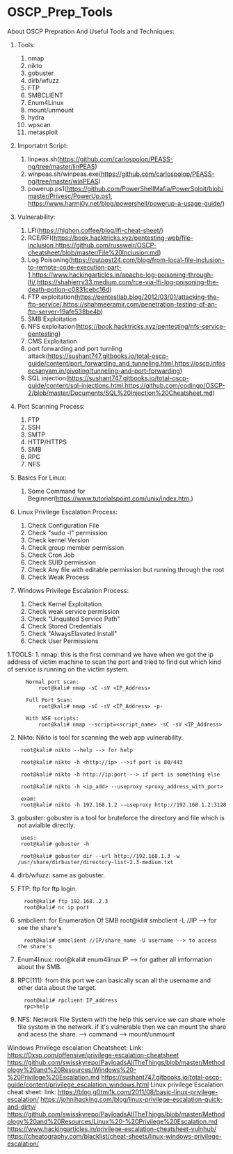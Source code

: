 # OSCP_Prep_Tools
About OSCP Prepration And Useful Tools and Techniques:

  1. Tools:
        1. nmap 
        2. nikto
        3. gobuster
        4. dirb/wfuzz
        5. FTP
        6. SMBCLIENT
        7. Enum4Linux
        8. mount/unmount
        9. hydra
        10. wpscan
        11. metasploit
  2. Importatnt Script:
        1. linpeas.sh(https://github.com/carlospolop/PEASS-ng/tree/master/linPEAS)
        2. winpeas.sh/winpeas.exe(https://github.com/carlospolop/PEASS-ng/tree/master/winPEAS)
        3. powerup.ps1(https://github.com/PowerShellMafia/PowerSploit/blob/master/Privesc/PowerUp.ps1,
                       https://www.harmj0y.net/blog/powershell/powerup-a-usage-guide/)
  
  3. Vulnerability:
        1. LFI(https://highon.coffee/blog/lfi-cheat-sheet/)
        2. RCE/RFI(https://book.hacktricks.xyz/pentesting-web/file-inclusion,https://github.com/russweir/OSCP-cheatsheet/blob/master/File%20Inclusion.md)
        3. Log Poisoning(https://outpost24.com/blog/from-local-file-inclusion-to-remote-code-execution-part-1,https://www.hackingarticles.in/apache-log-poisoning-through-lfi/,https://shahjerry33.medium.com/rce-via-lfi-log-poisoning-the-death-potion-c0831cebc16d)
        4. FTP exploitation(https://pentestlab.blog/2012/03/01/attacking-the-ftp-service/,https://shahmeeramir.com/penetration-testing-of-an-ftp-server-19afe538be4b)
        5. SMB Exploitation
        6. NFS exploitation(https://book.hacktricks.xyz/pentesting/nfs-service-pentesting)
        7. CMS Exploitation
        8. port forwarding and port turnling attack(https://sushant747.gitbooks.io/total-oscp-guide/content/port_forwarding_and_tunneling.html,https://oscp.infosecsanyam.in/pivoting/tunneling-and-port-forwarding)
        9. SQL injection(https://sushant747.gitbooks.io/total-oscp-guide/content/sql-injections.html,https://github.com/codingo/OSCP-2/blob/master/Documents/SQL%20Injection%20Cheatsheet.md)
   4. Port Scanning Process:
        1. FTP
        2. SSH
        3. SMTP
        4. HTTP/HTTPS
        5. SMB
        6. RPC
        7. NFS
         
   5. Basics For Linux:
        1. Some Command for Beginner(https://www.tutorialspoint.com/unix/index.htm,)
   6. Linux Privilege Escalation Process:
        1. Check Configuration File
        2. Check "sudo -l" permission
        3. Check kernel Version
        4. Check group member permission
        5. Check Cron Job
        6. Check SUID permission
        7. Check Any file with editable permission but running through the root
        8. Check Weak Process 
   7. Windows Privilege Escalation Process:
        1. Check Kernel Exploitation
        2. Check weak service permission
        3. Check "Unquated Service Path"
        4. Check Stored Credentials
        5. Check "AlwaysElavated Install"
        6. Check User Permissions


1.TOOLS:
    1. nmap:
          this is the first command we have when we got the ip address of victim machine to scan the port and tried to find out which kind of service is running on the victim             system.
          
          Normal port scan:
              root@kali# nmap -sC -sV <IP_Address>
              
          Full Port Scan:
              root@kali# nmap -sC -sV <IP_Address> -p-
           
          With NSE scripts:
              root@kali# nmap --script=<script_name> -sC -sV <IP_Address> 

   2. Nikto:
           Nikto is tool for scanning the web app vulnerability.
           
           root@kali# nikto --help --> for help
           
           root@kali# nikto -h <http://ip> -->if port is 80/443
           
           root@kali# nikto -h http://ip:port --> if port is something else
           
           root@kali# nikto -h <ip_add> --useproxy <proxy_address_with_port>
           
           exam:
           root@kali# nikto -h 192.168.1.2 --useproxy http://192.168.1.2:3128
   3. gobuster:
           gobuster is a tool for bruteforce the directory and file which is not avialble directly.
           
           uses:
           root@kali# gobuster -h
           
           root@kali# gobuster dir --url http://192.168.1.3 -w /usr/share/dirbuster/directory-list-2.3-medium.txt
   4. dirb/wfuzz:
           same as gobuster.
   5. FTP:
           ftp for ftp login.
          
            root@kali# ftp 192.168..2.3 
            root@kali# nc ip port
   6. smbclient:
            for Enumeration Of SMB
            root@kli# smbclient -L //IP --> for see the share's
            
            root@kali# smbclient //IP/share_name -U username --> to access the share's
           
           
   7. Enum4linux:
            root@kali# enum4linux IP --> for gather all imformation about the SMB.
   8. RPC(111):
            from this port we can basically scan all the username and other data about the target.
            
            root@kali# rpclient IP_address
            rpc>help
   9. NFS:
            Network File System with the help this service we can share whole file system in the network.
            if it's vulnerable then we can mount the share and acess the share.
            --> command --> mount/unmount
  
  
  Windows Privilege escalation Cheatsheet:
            Link:
                  https://0xsp.com/offensive/privilege-escalation-cheatsheet
                  https://github.com/swisskyrepo/PayloadsAllTheThings/blob/master/Methodology%20and%20Resources/Windows%20-%20Privilege%20Escalation.md
                  https://sushant747.gitbooks.io/total-oscp-guide/content/privilege_escalation_windows.html
  Linux privilege Escalation cheat sheet:
            link:
                  https://blog.g0tmi1k.com/2011/08/basic-linux-privilege-escalation/
                  https://johnjhacking.com/blog/linux-privilege-escalation-quick-and-dirty/
                  https://github.com/swisskyrepo/PayloadsAllTheThings/blob/master/Methodology%20and%20Resources/Linux%20-%20Privilege%20Escalation.md
                  https://www.hackingarticles.in/privilege-escalation-cheatsheet-vulnhub/
                  https://cheatography.com/blacklist/cheat-sheets/linux-windows-privilege-escalation/
